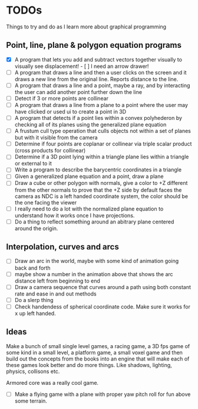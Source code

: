 # TODOs

Things to try and do as I learn more about graphical programming

## Point, line, plane & polygon equation programs

- [x] A program that lets you add and subtract vectors together visually to visually see displacement!
        - [ ] I need an arrow drawer!
- [ ] A program that draws a line and then a user clicks on the screen and it draws a new line from the original line. Reports distance to the line.
- [ ] A program that draws a line and a point, maybe a ray, and by interacting the user can add another point further down the line
- [ ] Detect if 3 or more points are collinear
- [ ] A program that draws a line from a plane to a point where the user may have clicked or used ui to create a point in 3D
- [ ] A program that detects if a point lies within a convex polyhederon by checking all of its planes using the generalized plane equation
- [ ] A frustum cull type operation that culls objects not within a set of planes but with it visible from the camera
- [ ] Determine if four points are coplanar or collinear via triple scalar product (cross products for collinear)
- [ ] Determine if a 3D point lying within a triangle plane lies within a triangle or external to it
- [ ] Write a program to describe the barycentric coordinates in a triangle
- [ ] Given a generalized plane equation and a point, draw a plane
- [ ] Draw a cube or other polygon with normals, give a color to +Z different from the other normals to
        prove that the +Z side by default faces the camera as NDC is a left handed coordinate system, the color should be the one facing the viewer
- [ ] I really need to do a lot with the normalized plane equation to understand how it works once I have projections.
- [ ] Do a thing to reflect something around an abitrary plane centered around the origin.

## Interpolation, curves and arcs

- [ ] Draw an arc in the world, maybe with some kind of animation going back and forth
- [ ] maybe show a number in the animation above that shows the arc distance left from beginning to end
- [ ] Draw a camera sequence that curves around a path using both constant rate and ease in and out methods
- [ ] Do a slerp thing
- [ ] Check handendess of spherical coordinate code. Make sure it works for x up left handed.

## Ideas

Make a bunch of small single level games, a racing game, a 3D fps game of some kind in a small level, a platform game, a small voxel game and then build out the concepts from the books into an engine that will make each of these games look better and do more things. Like shadows, lighting, physics, collisons etc.

Armored core was a really cool game.

- [ ] Make a flying game with a plane with proper yaw pitch roll for fun above some terrain. 
